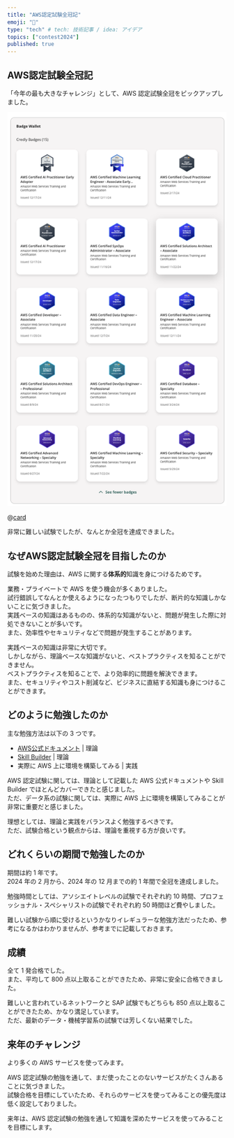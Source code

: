 ```yaml
---
title: "AWS認定試験全冠記"
emoji: "🐷"
type: "tech" # tech: 技術記事 / idea: アイデア
topics: ["contest2024"]
published: true
---
```


## AWS認定試験全冠記

「今年の最も大きなチャレンジ」として、AWS 認定試験全冠をピックアップしました。  

![AWS認定試験全冠](/images/aws-certs-2024.png)  

@[card](https://www.credly.com/users/osawa-koki)  

非常に難しい試験でしたが、なんとか全冠を達成できました。  

## なぜAWS認定試験全冠を目指したのか

試験を始めた理由は、AWS に関する**体系的**知識を身につけるためです。  

業務・プライベートで AWS を使う機会が多くありました。  
試行錯誤してなんとか使えるようになったつもりでしたが、断片的な知識しかないことに気づきました。  
実践ベースの知識はあるものの、体系的な知識がないと、問題が発生した際に対処できないことが多いです。  
また、効率性やセキュリティなどで問題が発生することがあります。  

実践ベースの知識は非常に大切です。  
しかしながら、理論ベースな知識がないと、ベストプラクティスを知ることができません。  
ベストプラクティスを知ることで、より効率的に問題を解決できます。  
また、セキュリティやコスト削減など、ビジネスに直結する知識も身につけることができます。  

## どのように勉強したのか

主な勉強方法は以下の 3 つです。

- [AWS公式ドキュメント](https://docs.aws.amazon.com/ja_jp/) | 理論
- [Skill Builder](https://skillbuilder.aws/jp) | 理論
- 実際に AWS 上に環境を構築してみる | 実践

AWS 認定試験に関しては、理論として記載した AWS 公式ドキュメントや Skill Builder でほとんどカバーできたと感じました。  
ただ、データ系の試験に関しては、実際に AWS 上に環境を構築してみることが非常に重要だと感じました。  

理想としては、理論と実践をバランスよく勉強するべきです。  
ただ、試験合格という観点からは、理論を重視する方が良いです。  

## どれくらいの期間で勉強したのか

期間は約 1 年です。  
2024 年の 2 月から、2024 年の 12 月までの約 1 年間で全冠を達成しました。  

勉強時間としては、アソシエイトレベルの試験でそれぞれ約 10 時間、プロフェッショナル・スペシャリストの試験でそれぞれ約 50 時間ほど費やしました。  

難しい試験から順に受けるというかなりイレギュラーな勉強方法だったため、参考になるかはわかりませんが、参考までに記載しておきます。  

## 成績

全て 1 発合格でした。  
また、平均して 800 点以上取ることができたため、非常に安全に合格できました。  

難しいと言われているネットワークと SAP 試験でもどちらも 850 点以上取ることができたため、かなり満足しています。  
ただ、最新のデータ・機械学習系の試験では芳しくない結果でした。  

## 来年のチャレンジ

より多くの AWS サービスを使ってみます。

AWS 認定試験の勉強を通して、まだ使ったことのないサービスがたくさんあることに気づきました。  
試験合格を目標にしていたため、それらのサービスを使ってみることの優先度は低く設定しておりました。  

来年は、AWS 認定試験の勉強を通して知識を深めたサービスを使ってみることを目標にします。  
